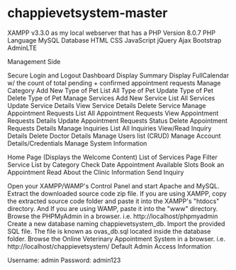 # chappievetsystem-master
XAMPP v3.3.0 as my local webserver that has a PHP Version 8.0.7
PHP Language
MySQL Database
HTML
CSS
JavaScript
jQuery
Ajax
Bootstrap
AdminLTE

Management Side

Secure Login and Logout
Dashboard
Display Summary
Display FullCalendar w/ the count of total pending + confirmed appointment requests
Manage Category
Add New Type of Pet
List All Type of Pet
Update Type of Pet
Delete Type of Pet
Manage Services
Add New Service
List All Services
Update Service Details
View Service Details
Delete Service
Manage Appointment Requests
List All Appointment Requests
View Appointment Requests Details
Update Appointment Requests Status
Delete Appointment Requests Details
Manage Inquiries
List All Inquiries
View/Read Inquiry Details
Delete Doctor Details
Manage Users list (CRUD)
Manage Account Details/Credentials
Manage System Information

Home Page (Displays the Welcome Content)
List of Services Page
Filter Service List by Category
Check Date Appointment Available Slots
Book an Appointment
Read About the Clinic Information
Send Inquiry

Open your XAMPP/WAMP's Control Panel and start Apache and MySQL.
Extract the downloaded source code zip file.
If you are using XAMPP, copy the extracted source code folder and paste it into the XAMPP's "htdocs" directory. And If you are using WAMP, paste it into the "www" directory.
Browse the PHPMyAdmin in a browser. i.e. http://localhost/phpmyadmin
Create a new database naming chappievetsystem_db.
Import the provided SQL file. The file is known as ovas_db.sql located inside the database folder.
Browse the Online Veterinary Appointment System in a browser. i.e. http://localhost/chappievetsystem/
Default Admin Access Information

Username: admin
Password: admin123
